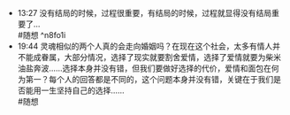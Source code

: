 
- 13:27 没有结局的时候，过程很重要，有结局的时候，过程就显得没有结局重要了…<br>#随想 ^n8fo1i
- 19:44 灵魂相似的两个人真的会走向婚姻吗？在现在这个社会，太多有情人并不能成眷属，大部分情况，选择了现实就要割舍爱情，选择了爱情就要为柴米油盐奔波……选择本身并没有错，但我们要做好选择的代价，爱情和面包在何为第一？每个人的回答都是不同的，这个问题本身并没有错，关键在于我们是否能用一生坚持自己的选择……<br>#随想